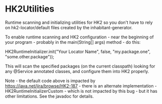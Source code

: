HK2Utilities
============

Runtime scanning and initializing utilities for HK2 so you don't have to rely on hk2-locator/default files created by the inhabitant-generator.

To enable runtime scanning and HK2 configuration - near the beginning of your program - probably in the main(String[] args) method - do this:

HK2RuntimeInitializer.init("Your Locator Name", false, "my.package.one", "some.other.package"));


This will scan the specified packages (on the current classpath) looking for any @Service annotated classes, and configure them into HK2 properly.

Note - the default code above is impacted by https://java.net/jira/browse/HK2-187 - there is an alternate implementation - 
HK2RuntimeInitializerCustom - which is not impacted by this bug - but it has other limitations.  See the javadoc for details.
